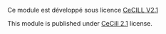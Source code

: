 Ce module est développé sous licence [CeCILL V2.1](http://cecill.info/licences/Licence_CeCILL_V2.1-fr.html)

This module is published under [CeCill 2.1](http://www.cecill.info/licences/Licence_CeCILL_V2.1-en.html) license.